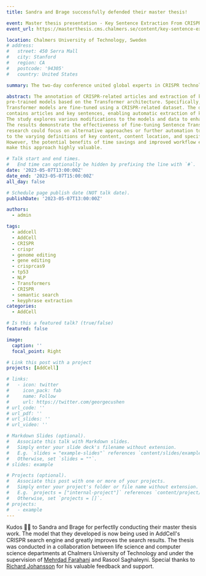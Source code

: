 ```yaml
---
title: Sandra and Brage successfully defended their master thesis!

event: Master thesis presentation - Key Sentence Extraction From CRISPR-Cas9 Articles Using Sentence Transformers
event_url: https://masterthesis.cms.chalmers.se/content/key-sentence-extraction-crispr-cas9-articles-using-sentence-transformers

location: Chalmers University of Technology, Sweden
# address:
#   street: 450 Serra Mall
#   city: Stanford
#   region: CA
#   postcode: '94305'
#   country: United States

summary: The two-day conference united global experts in CRISPR technology, focusing on its applications in cancer research and regenerative medicine.

abstract: The annotation of CRISPR-related articles and extraction of key content has traditionally relied on manual efforts. Manual annotation is error-prone and timeconsuming. This thesis presents an alternative approach using transfer learning and
pre-trained models based on the Transformer architecture. Specifically, Sentence
Transformer models are fine-tuned using a CRISPR-related dataset. The dataset
contains articles and key sentences, enabling automatic extraction of keyphrases.
The study explores various modifications to the models and data to enhance performance for this task.
The results demonstrate the effectiveness of fine-tuning Sentence Transformer models for keyphrase extraction, achieving an Average R-precision of 90.4 %. Future
research could focus on alternative approaches or further automation to identify entities and relations within key sentences. Key sentence extraction is complex due
to the varying definitions of key content, content location, and specific use cases.
However, the potential benefits of time savings and improved workflow efficiency
make this approach highly valuable.

# Talk start and end times.
#   End time can optionally be hidden by prefixing the line with `#`.
date: '2023-05-07T13:00:00Z'
date_end: '2023-05-07T15:00:00Z'
all_day: false

# Schedule page publish date (NOT talk date).
publishDate: '2023-05-07T13:00:00Z'

authors:
  - admin

tags:
  - addcell
  - AddCell
  - CRISPR
  - crispr
  - genome editing
  - gene editing
  - crisprcas9
  - tp53
  - NLP
  - Transformers
  - CRISPR
  - semantic search
  - keyphrase extraction
categories:
  - AddCell

# Is this a featured talk? (true/false)
featured: false

image:
  caption: ''
  focal_point: Right

# Link this post with a project
projects: [AddCell]

# links:
#   - icon: twitter
#     icon_pack: fab
#     name: Follow
#     url: https://twitter.com/georgecushen
# url_code: ''
# url_pdf: ''
# url_slides: ''
# url_video: ''

# Markdown Slides (optional).
#   Associate this talk with Markdown slides.
#   Simply enter your slide deck's filename without extension.
#   E.g. `slides = "example-slides"` references `content/slides/example-slides.md`.
#   Otherwise, set `slides = ""`.
# slides: example

# Projects (optional).
#   Associate this post with one or more of your projects.
#   Simply enter your project's folder or file name without extension.
#   E.g. `projects = ["internal-project"]` references `content/project/deep-learning/index.md`.
#   Otherwise, set `projects = []`.
# projects:
#   - example
---
```


<!-- {{% callout note %}}
Click on the **Slides** button above to view the built-in slides feature.
{{% /callout %}}

Slides can be added in a few ways:

- **Create** slides using Hugo Blox Builder's [_Slides_](https://docs.hugoblox.com/reference/content-types/) feature and link using `slides` parameter in the front matter of the talk file
- **Upload** an existing slide deck to `static/` and link using `url_slides` parameter in the front matter of the talk file
- **Embed** your slides (e.g. Google Slides) or presentation video on this page using [shortcodes](https://docs.hugoblox.com/reference/markdown/).

Further event details, including [page elements](https://docs.hugoblox.com/reference/markdown/) such as image galleries, can be added to the body of this page. -->

Kudos 👏🏻 to Sandra and Brage for perfectlly conducting their master thesis work. The model that they developed is now being used in AddCell's CRISPR search engine and greatly improves the search results.
The thesis was conducted in a collaboration between life science and computer science departments at Chalmers University of Technology and under the supervision of [Mehrdad Farahani](https://www.chalmers.se/en/persons/mehrdadf/) and Rasool Saghaleyni. Special thanks to [Richard Johansson](https://www.cse.chalmers.se/~richajo/) for his valuable feedback and support.
